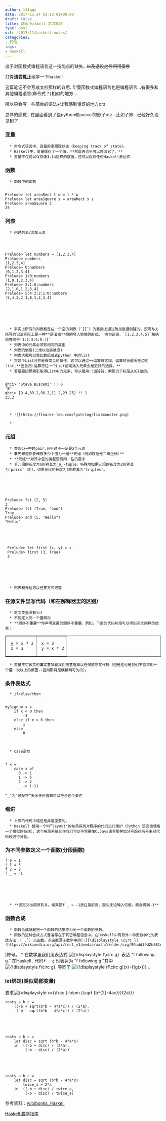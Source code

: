 ```yaml
---
author: 111qqz
date: 2017-11-24 03:18:01+00:00
draft: false
title: 基础 Haskell 学习笔记
type: post
url: /2017/11/haskell-notes/
categories:
- 其他
tags:
- Haskell
---
```


出于对函数式编程语言这一技能点的缺失...<del>以及退役之后闲得蛋疼</del>

打算**浅尝辄止**地学一下haskell

这篇笔记不会写成文档那样的详尽..毕竟函数式编程语言也是编程语言...有很多和其他编程语言(命令式？)相似的地方...

所以只会写一些简单的语法+让我感到惊讶的地方orz

总体的感觉...在里面看到了些python和pascal的影子orz...比如子界...已经好久没见到了

<!-- more -->



### 变量






      * 命令式语言中，变量用来跟踪状态（keeping track of state）。
      * Haskell中，变量保存了一个值，**然后再也不可以修改它了。**
      * 变量不仅可以保存像3.14这样的数值，还可以保存任何Haskell表达式






### 函数






      * 函数中的函数

    
    Prelude> let areaRect l w = l * w
    Prelude> let areaSquare s = areaRect s s
    Prelude> areaSquare 5
    25







### 列表






      * 创建列表/添加元素



    
    Prelude> let numbers = [1,2,3,4]
    Prelude> numbers
    [1,2,3,4]
    Prelude> 0:numbers
    [0,1,2,3,4]
    Prelude> 1:0:numbers
    [1,0,1,2,3,4]
    Prelude> 2:1:0:numbers
    [2,1,0,1,2,3,4]
    Prelude> 5:4:3:2:1:0:numbers
    [5,4,3,2,1,0,1,2,3,4]






      * 事实上所有的列表都是在一个空的列表（`[]`）的基础上通过附加数据创建的。逗号与方括号的记法实际上是一种**语法糖**般的令人愉快的形式。 换句话说，`[1,2,3,4,5]`精确地等同于`1:2:3:4:5:[]`
      * 列表中的元素必须有相同的类型
      * 列表的嵌套(二维以及高维度)
      * 列表大概可以类比数组或者python 中的list
      * 将两个List合并是很常见的操作，这可以通过++运算符实现。运算时会遍历左边的list,**因此用:运算符往一个List前端插入元素会是更好的选择。**
      * 若是要按照索引取得List中的元素，可以使用!!运算符，索引的下标是从0开始的。

    
    ghci> "Steve Buscemi" !! 6   
    'B'   
    ghci> [9.4,33.2,96.2,11.2,23.25] !! 1   
    33.2



      * ![](http://fleurer-lee.com/lyah/img/listmonster.png)

      * 




### 元组






      * 类似C++中的pair,只不过不一定是2个元素
      * 事先知道你要储存多少个值为一组**元组（例如数据是二维坐标)**
      * **元组**对其中值的类型没有同一性的要求
      * 若元组的长度为n则称其为_n_-tuple。特殊地如果元组的长度为2则称其为'pairs'（对），如果元组的长度为3则称其为'triples'。





    
    Prelude> fst (2, 5)
    2
    Prelude> fst (True, "boo")
    True
    Prelude> snd (5, "Hello")
    "Hello"




    
     Prelude> let first (x, y) = x
     Prelude> first (3, True) 
     3






      * 列表和元组可以任意方式嵌套






### 在源文件里写代码（和在解释器里的区别）






      * 定义变量没有let
      * 不能定义同一个量两次
      * **顺序不重要**你声明变量的顺序不重要。例如，下面的代码片段可以得到完全同样的结果：
<table border="1" >
<tbody >
<tr >

<td >

    
     y = x * 2
     x = 3
    



</td>

<td >

    
     x = 3
     y = x * 2
    



</td>
</tr>
</tbody>
</table>

      * 变量不可改变的事实意味着我们随意选择以任何顺序写代码（但是这也是我们不能声明一个量一次以上的原因--否则那将是模棱两可的的）。






### 条件表达式






      * if/else/then

    
    mySignum x =
        if x < 0 then 
            -1
        else if x > 0 then 
            1
        else 
            0



      * case语句

    
    f x =
        case x of
          0 -> 1
          1 -> 5
          2 -> 2
          _ -> (-1)
    
    "_"为“通配符”表示任何值都可以符合这个条件







### 缩进






      * 上面的代码中缩进是非常重要的。
      * Haskell 使用一个叫“layout"的布局系统对程序的代码进行维护（Python 语言也使用一个相似的系统）。这个布局系统允许我们可以不需要像C,Java语言那样加分号跟花括号来对代码段进行分割。






### 为不同参数定义一个函数(分段函数)




    
    f 0 = 1
    f 1 = 5
    f 2 = 2
    f _ = -1






      * **该定义与顺序有关，如果把f _ = -1放在最前面，那么无论输入何值，都会得到-1**






### 函数合成






      * 函数合成就是把一个函数的结果作为另一个函数的参数。
      * 函数的这种合成方式普遍存在于其它编程语言中。在Haskell中有另外一种更数学化的表达方法：(`.`) 点函数。点函数源于数学中的(![{\displaystyle \circ }](https://wikimedia.org/api/rest_v1/media/math/render/svg/99add39d2b681e2de7ff62422c32704a05c7ec31)
)符号。
      * 在数学里我们用表达式 ![{\displaystyle f\circ g}](https://wikimedia.org/api/rest_v1/media/math/render/svg/b2f61ca7838709fbae07dce9c0d513770f10cfae)
 表达 "f following g." 在Haskell , 代码`f . g` 也表达为 "f following g."其中![{\displaystyle f\circ g}](https://wikimedia.org/api/rest_v1/media/math/render/svg/b2f61ca7838709fbae07dce9c0d513770f10cfae)
 等同于 ![{\displaystyle (f\circ g)(x)=f(g(x))}](https://wikimedia.org/api/rest_v1/media/math/render/svg/09bac32279e79498a14c3f27741d08cf59aac1b3)
。




### let绑定(类似局部变量)



要求![{\displaystyle x={\frac {-b\pm {\sqrt {b^{2}-4ac}}}{2a}}}](https://wikimedia.org/api/rest_v1/media/math/render/svg/00c22777378f9c594c71158fea8946f2495f2a28)



    
    roots a b c =
        ((-b + sqrt(b*b - 4*a*c)) / (2*a),
         (-b - sqrt(b*b - 4*a*c)) / (2*a))




    
    roots a b c =
        let disc = sqrt (b*b - 4*a*c)
        in  ((-b + disc) / (2*a),
             (-b - disc) / (2*a))




    
    roots a b c =
        let disc = sqrt (b*b - 4*a*c)
            twice_a = 2*a
        in  ((-b + disc) / twice_a,
             (-b - disc) / twice_a)













参考资料：[wibibooks_Haskell](https://zh.wikibooks.org/zh-cn/Haskell)

[Haskell 趣学指南](http://fleurer-lee.com/lyah/)


